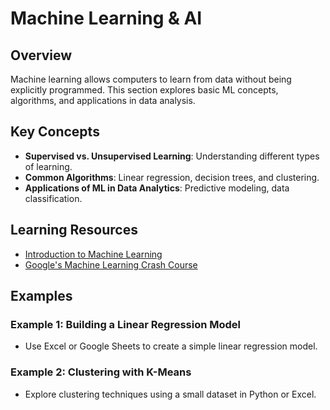 # Machine Learning & AI

## Overview

Machine learning allows computers to learn from data without being explicitly programmed. This section explores basic ML concepts, algorithms, and applications in data analysis.

## Key Concepts

- **Supervised vs. Unsupervised Learning**: Understanding different types of learning.
- **Common Algorithms**: Linear regression, decision trees, and clustering.
- **Applications of ML in Data Analytics**: Predictive modeling, data classification.

## Learning Resources

- [Introduction to Machine Learning](https://www.coursera.org/learn/machine-learning)
- [Google's Machine Learning Crash Course](https://developers.google.com/machine-learning/crash-course)

## Examples

### Example 1: Building a Linear Regression Model

- Use Excel or Google Sheets to create a simple linear regression model.

### Example 2: Clustering with K-Means

- Explore clustering techniques using a small dataset in Python or Excel.
